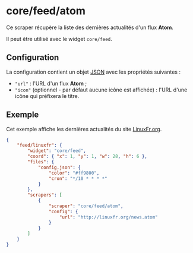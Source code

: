 # core/feed/atom

Ce scraper récupère la liste des dernières actualités d'un flux **Atom**.

Il peut être utilisé avec le widget `core/feed`.

## Configuration

La configuration contient un objet
[JSON](http://www.json.org/json-fr.html "JavaScript Object Notation") avec les
propriétés suivantes :

- `"url"` : l'URL d'un flux **Atom** ;
- `"icon"` (optionnel - par défaut aucune icône est affichée) : l'URL d'une
  icône qui préfixera le titre.

## Exemple

Cet exemple affiche les dernières actualités du site
[LinuxFr.org](//linuxfr.org/).

```JSON
{
    "feed/linuxfr": {
        "widget": "core/feed",
        "coord": { "x": 1, "y": 1, "w": 28, "h": 6 },
        "files": {
            "config.json": {
                "color": "#ff9800",
                "cron": "*/10 * * * *"
            }
        },
        "scrapers": [
            {
                "scraper": "core/feed/atom",
                "config": {
                    "url": "http://linuxfr.org/news.atom"
                }
            }
        ]
    }
}
```

